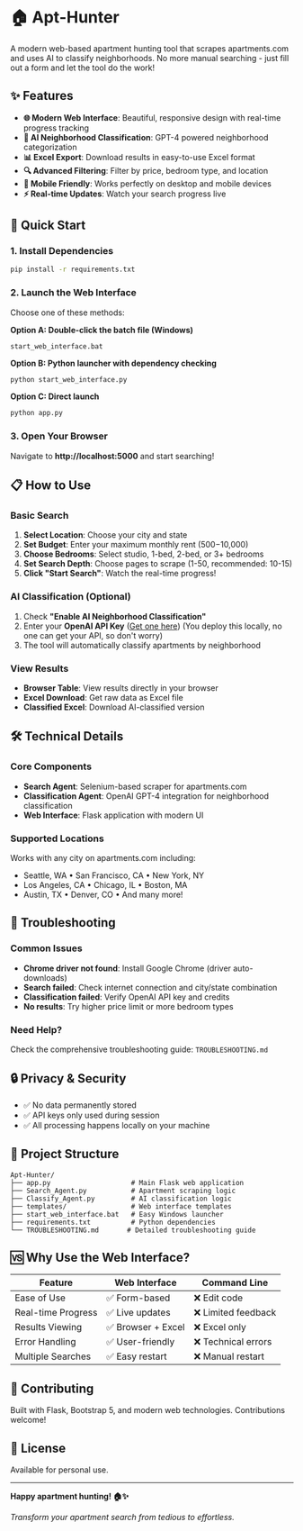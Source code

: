 # 🏠 Apt-Hunter

A modern web-based apartment hunting tool that scrapes apartments.com and uses AI to classify neighborhoods. No more manual searching - just fill out a form and let the tool do the work!

## ✨ Features

- **🌐 Modern Web Interface**: Beautiful, responsive design with real-time progress tracking
- **🤖 AI Neighborhood Classification**: GPT-4 powered neighborhood categorization
- **📊 Excel Export**: Download results in easy-to-use Excel format
- **🔍 Advanced Filtering**: Filter by price, bedroom type, and location
- **📱 Mobile Friendly**: Works perfectly on desktop and mobile devices
- **⚡ Real-time Updates**: Watch your search progress live

## 🚀 Quick Start

### 1. Install Dependencies
```bash
pip install -r requirements.txt
```

### 2. Launch the Web Interface
Choose one of these methods:

**Option A: Double-click the batch file (Windows)**
```
start_web_interface.bat
```

**Option B: Python launcher with dependency checking**
```bash
python start_web_interface.py
```

**Option C: Direct launch**
```bash
python app.py
```

### 3. Open Your Browser
Navigate to **http://localhost:5000** and start searching!

## 📋 How to Use

### Basic Search
1. **Select Location**: Choose your city and state
2. **Set Budget**: Enter your maximum monthly rent ($500-$10,000)
3. **Choose Bedrooms**: Select studio, 1-bed, 2-bed, or 3+ bedrooms
4. **Set Search Depth**: Choose pages to scrape (1-50, recommended: 10-15)
5. **Click "Start Search"**: Watch the real-time progress!

### AI Classification (Optional)
1. Check **"Enable AI Neighborhood Classification"**
2. Enter your **OpenAI API Key** ([Get one here](https://openai.com/api/)) (You deploy this locally, no one can get your API, so don't worry)
3. The tool will automatically classify apartments by neighborhood

### View Results
- **Browser Table**: View results directly in your browser
- **Excel Download**: Get raw data as Excel file
- **Classified Excel**: Download AI-classified version

## 🛠️ Technical Details

### Core Components
- **Search Agent**: Selenium-based scraper for apartments.com
- **Classification Agent**: OpenAI GPT-4 integration for neighborhood classification
- **Web Interface**: Flask application with modern UI

### Supported Locations
Works with any city on apartments.com including:
- Seattle, WA • San Francisco, CA • New York, NY
- Los Angeles, CA • Chicago, IL • Boston, MA
- Austin, TX • Denver, CO • And many more!

## 🔧 Troubleshooting

### Common Issues
- **Chrome driver not found**: Install Google Chrome (driver auto-downloads)
- **Search failed**: Check internet connection and city/state combination
- **Classification failed**: Verify OpenAI API key and credits
- **No results**: Try higher price limit or more bedroom types

### Need Help?
Check the comprehensive troubleshooting guide: `TROUBLESHOOTING.md`

## 🔒 Privacy & Security
- ✅ No data permanently stored
- ✅ API keys only used during session
- ✅ All processing happens locally on your machine

## 📁 Project Structure
```
Apt-Hunter/
├── app.py                    # Main Flask web application
├── Search_Agent.py           # Apartment scraping logic
├── Classify_Agent.py         # AI classification logic
├── templates/                # Web interface templates
├── start_web_interface.bat   # Easy Windows launcher
├── requirements.txt          # Python dependencies
└── TROUBLESHOOTING.md       # Detailed troubleshooting guide
```

## 🆚 Why Use the Web Interface?

| Feature | Web Interface | Command Line |
|---------|---------------|--------------|
| Ease of Use | ✅ Form-based | ❌ Edit code |
| Real-time Progress | ✅ Live updates | ❌ Limited feedback |
| Results Viewing | ✅ Browser + Excel | ❌ Excel only |
| Error Handling | ✅ User-friendly | ❌ Technical errors |
| Multiple Searches | ✅ Easy restart | ❌ Manual restart |

## 🤝 Contributing

Built with Flask, Bootstrap 5, and modern web technologies. Contributions welcome!

## 📄 License

Available for personal use.

---

**Happy apartment hunting! 🏠✨**

*Transform your apartment search from tedious to effortless.*
